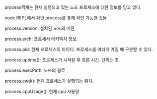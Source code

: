 process객체는 현재 실행되고 있는 노드 프로세스에 대한 정보를 담고 있다.

node REPL에서 확인 process를 통해 확인 가능한 것들

process.version: 설치된 노드의 버전

process.arch: 프로세서 아키텍처 정보.

process.pid: 현재 프로세스의 아이디. 프로세스를 여러개 가질 때 구분할 수 있다.

process.uptime(): 프로세스가 시작된 후 흐른 시간. 단위는 초

process.execPath: 노드의 경로

process.cwd(): 현재 프로세스가 실행되는 위치.

process.cpuUsage(): 현재 cpu 사용량
